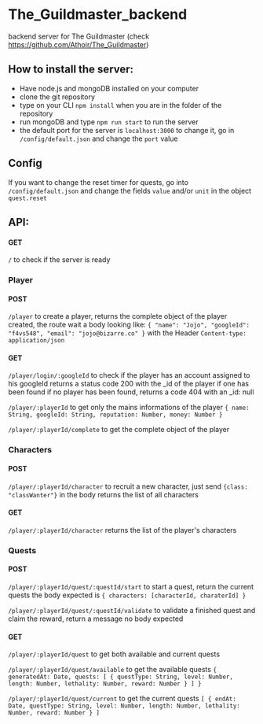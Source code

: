 # The_Guildmaster_backend
backend server for The Guildmaster (check https://github.com/Athoir/The_Guildmaster)

## How to install the server:

- Have node.js and mongoDB installed on your computer
- clone the git repository
- type on your CLI `npm install` when you are in the folder of the repository
- run mongoDB and type `npm run start` to run the server
- the default port for the server is `localhost:3000` to change it, go in `/config/default.json` and change the `port` value

## Config

If you want to change the reset timer for quests, go into `/config/default.json` and change the fields `value` and/or `unit`
in the object `quest.reset`

## API:

#### GET

`/` to check if the server is ready

### Player

#### POST

`/player` to create a player, returns the complete object of the player created, the route wait a body looking like:
`{ "name": "Jojo", "googleId": "f4vs548", "email": "jojo@bizarre.co" }` with the Header `Content-type: application/json`

#### GET

`/player/login/:googleId` to check if the player has an account assigned to his googleId
returns a status code 200 with the _id of the player if one has been found
if no player has been found, returns a code 404 with an _id: null

`/player/:playerId` to get only the mains informations of the player
`{ name: String, googleId: String, reputation: Number, money: Number }`

`/player/:playerId/complete` to get the complete object of the player

### Characters

#### POST

`/player/:playerId/character` to recruit a new character, just send `{class: "classWanter"}` in the body
returns the list of all characters

#### GET

`/player/:playerId/character` returns the list of the player's characters

### Quests

#### POST

`/player/:playerId/quest/:questId/start` to start a quest, return the current quests
the body expected is `{ characters: [characterId, charaterId] }`

`/player/:playerId/quest/:questId/validate` to validate a finished quest and claim the reward, return a message
no body expected

#### GET

`/player/:playerId/quest` to get both available and current quests

`/player/:playerId/quest/available` to get the available quests
`{ generatedAt: Date, quests: [ { questType: String, level: Number, length: Number, lethality: Number, reward: Number } ] }`

`/player/:playerId/quest/current` to get the current quests
`[ { endAt: Date, questType: String, level: Number, length: Number, lethality: Number, reward: Number } ]`
